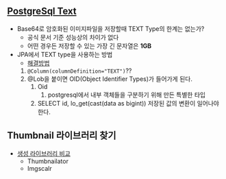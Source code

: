 ## [PostgreSql Text](https://www.postgresql.org/docs/current/datatype-character.html)
- Base64로 암호화된 이미지파일을 저장할때 TEXT Type의 한계는 없는가?
	- 공식 문서 기준 성능상의 차이가 없다
	- 어떤 경우든 저장할 수 있는 가장 긴 문자열은 **1GB**
- JPA에서 TEXT type을 사용하는 방법
	- [해결방법](https://rudaks.tistory.com/entry/spring-data-jpa%EB%A5%BC-%EC%82%AC%EC%9A%A9%ED%95%A0-%EB%95%8C-postgresql%EC%9D%98-Lob%ED%83%80%EC%9E%85-%EB%AC%B8%EC%A0%9C)
	1. `@Column(columnDefinition="TEXT")`??
	2. @Lob을 붙이면 OID(Object Identifier Types)가 들어가게 된다.
		1. Oid
			1. postgresql에서 내부 객체들을 구분하기 위해 만든 특별한 타입
		2. SELECT id, lo_get(cast(data as bigint)) 저장된 값의 변환이 일어나야 한다.

## Thumbnail 라이브러리 찾기
- [생성 라이브러리 비교](https://rudaks.tistory.com/entry/%EC%8D%B8%EB%84%A4%EC%9D%BCThumbnail-%EC%83%9D%EC%84%B1-%EB%9D%BC%EC%9D%B4%EB%B8%8C%EB%9F%AC%EB%A6%AC)
	- Thumbnailator
	- Imgscalr